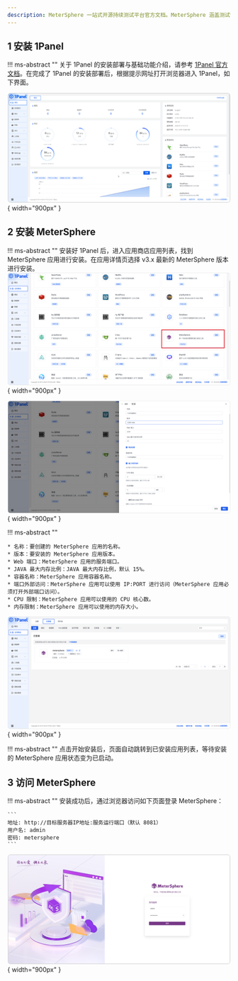 ```yaml
---
description: MeterSphere 一站式开源持续测试平台官方文档。MeterSphere 涵盖测试管理、接口测试、UI 测试和性能测试等功能，全面兼容 JMeter、Selenium 等主流开源标准，有效助力开发和测试团队充分利用云弹性进行高度可 扩展的自动化测试，加速高质量的软件交付。
---
```




## 1 安装 1Panel

!!! ms-abstract ""
    关于 1Panel 的安装部署与基础功能介绍，请参考 [1Panel 官方文档](https://1panel.cn/docs/installation/online_installation/)。在完成了 1Panel 的安装部署后，根据提示网址打开浏览器进入 1Panel，如下界面。

![安装1Panel](../img/installation/1Panel/1Panel页面1.png){ width="900px" }

## 2 安装 MeterSphere

!!! ms-abstract ""
    安装好 1Panel 后，进入应用商店应用列表，找到 MeterSphere 应用进行安装。在应用详情页选择 v3.x 最新的 MeterSphere 版本进行安装。
![安装MeterSphere](../img/installation/1Panel/1Panel部署1.png){ width="900px" }

![安装MeterSphere](../img/installation/1Panel/1Panel部署2.png){ width="900px" }


!!! ms-abstract ""

    * 名称：要创建的 MeterSphere 应用的名称。
    * 版本：要安装的 MeterSphere 应用版本。
    * Web 端口：MeterSphere 应用的服务端口。
    * JAVA 最大内存比例：JAVA 最大内存比例，默认 15%。
    * 容器名称：MeterSphere 应用容器名称。
    * 端口外部访问：MeterSphere 应用可以使用 IP:PORT 进行访问（MeterSphere 应用必须打开外部端口访问）。
    * CPU 限制：MeterSphere 应用可以使用的 CPU 核心数。
    * 内存限制：MeterSphere 应用可以使用的内存大小。

![安装MeterSphere](../img/installation/1Panel/1Panel部署3.png){ width="900px" }

!!! ms-abstract ""
    点击开始安装后，页面自动跳转到已安装应用列表，等待安装的 MeterSphere 应用状态变为已启动。

## 3 访问 MeterSphere

!!! ms-abstract ""
    安装成功后，通过浏览器访问如下页面登录 MeterSphere：

    ```
    地址: http://目标服务器IP地址:服务运行端口（默认 8081）
    用户名: admin
    密码: metersphere
    ```

![!界面说明2](../img/登录.png){ width="900px" }


